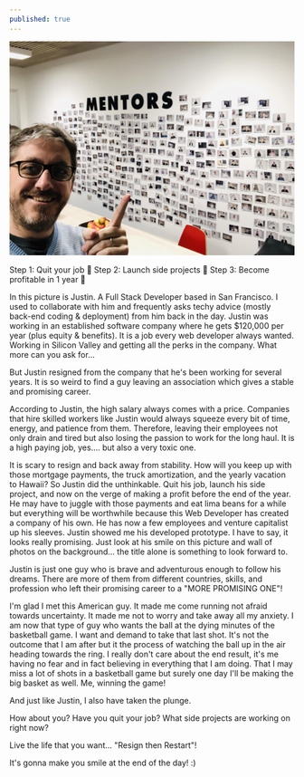 ```yaml
---
published: true
---
```

![Side Projects](/images/Mentors.jpeg)

Step 1: Quit your job 👋 
Step 2: Launch side projects 🚀 
Step 3: Become profitable in 1 year 💸

In this picture is Justin. A Full Stack Developer based in San Francisco. 
I used to collaborate with him and frequently asks techy advice (mostly back-end coding & deployment) from him back in the day.
Justin was working in an established software company where he gets $120,000 per year (plus equity & benefits).
It is a job every web developer always wanted. Working in Silicon Valley and getting all the perks in the company. What more can you ask for...

But Justin resigned from the company that he's been working for several years. It is so weird to find a guy leaving an association which gives a  stable and promising career.

According to Justin, the high salary always comes with a price. 
Companies that hire skilled workers like Justin would always squeeze every bit of time, energy, and patience from them. 
Therefore, leaving their employees not only drain and tired but also losing the passion to work for the long haul. 
It is a high paying job, yes.... but also a very toxic one. 

It is scary to resign and back away from stability. How will you keep up with those mortgage payments, the truck amortization, and the yearly vacation to Hawaii? 
So Justin did the unthinkable. Quit his job, launch his side project, and now on the verge of making a profit before the end of the year. 
He may have to juggle with those payments and eat lima beans for a while but everything will be worthwhile because this Web Developer has created a company of his own. 
He has now a few employees and venture capitalist up his sleeves. 
Justin showed me his developed prototype. I have to say, it looks really promising. 
Just look at his smile on this picture and wall of photos on the background...  the title alone is something to look forward to.

Justin is just one guy who is brave and adventurous enough to follow his dreams. 
There are more of them from different countries, skills, and profession who left their promising career to a "MORE PROMISING ONE"!

I'm glad I met this American guy. It made me come running not afraid towards uncertainty. 
It made me not to worry and take away all my anxiety.
I am now that type of guy who wants the ball at the dying minutes of the basketball game. I want and demand to take that last shot.
It's not the outcome that I am after but it the process of watching the ball up in the air heading towards the ring. 
I really don't care about the end result, it's me having no fear and in fact believing in everything that I am doing. 
That I may miss a lot of shots in a basketball game but surely one day I'll be making the big basket as well. Me, winning the game!

And just like Justin, I also have taken the plunge.

How about you? 
Have you quit your job? What side projects are working on right now? 

Live the life that you want... "Resign then Restart"! 

It's gonna make you smile at the end of the day!   :)
 




